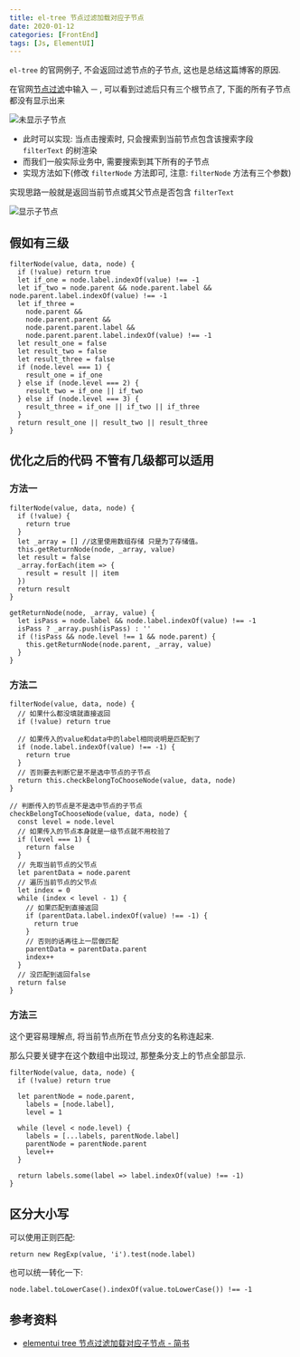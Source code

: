 ```yaml
---
title: el-tree 节点过滤加载对应子节点
date: 2020-01-12
categories: [FrontEnd]
tags: [Js, ElementUI]
---
```


`el-tree` 的官网例子, 不会返回过滤节点的子节点, 这也是总结这篇博客的原因.

<!-- more -->

在官网[节点过滤](https://element.eleme.cn/2.13/#/zh-CN/component/tree#jie-dian-guo-lu)中输入 `一` , 可以看到过滤后只有三个根节点了, 下面的所有子节点都没有显示出来

![未显示子节点](/img/element-ui/002.png)

- 此时可以实现: 当点击搜索时, 只会搜索到当前节点包含该搜索字段 `filterText` 的树渲染
- 而我们一般实际业务中, 需要搜索到其下所有的子节点
- 实现方法如下(修改 `filterNode` 方法即可, 注意: `filterNode` 方法有三个参数)

实现思路一般就是返回当前节点或其父节点是否包含 `filterText`

![显示子节点](/img/element-ui/003.png)

## 假如有三级

``` JS
filterNode(value, data, node) {
  if (!value) return true
  let if_one = node.label.indexOf(value) !== -1
  let if_two = node.parent && node.parent.label && node.parent.label.indexOf(value) !== -1
  let if_three =
    node.parent &&
    node.parent.parent &&
    node.parent.parent.label &&
    node.parent.parent.label.indexOf(value) !== -1
  let result_one = false
  let result_two = false
  let result_three = false
  if (node.level === 1) {
    result_one = if_one
  } else if (node.level === 2) {
    result_two = if_one || if_two
  } else if (node.level === 3) {
    result_three = if_one || if_two || if_three
  }
  return result_one || result_two || result_three
}
```

## 优化之后的代码 不管有几级都可以适用

### 方法一

``` JS
filterNode(value, data, node) {
  if (!value) {
    return true
  }
  let _array = [] //这里使用数组存储 只是为了存储值。
  this.getReturnNode(node, _array, value)
  let result = false
  _array.forEach(item => {
    result = result || item
  })
  return result
}

getReturnNode(node, _array, value) {
  let isPass = node.label && node.label.indexOf(value) !== -1
  isPass ? _array.push(isPass) : ''
  if (!isPass && node.level !== 1 && node.parent) {
    this.getReturnNode(node.parent, _array, value)
  }
}
```

### 方法二

``` JS
filterNode(value, data, node) {
  // 如果什么都没填就直接返回
  if (!value) return true

  // 如果传入的value和data中的label相同说明是匹配到了
  if (node.label.indexOf(value) !== -1) {
    return true
  }
  // 否则要去判断它是不是选中节点的子节点
  return this.checkBelongToChooseNode(value, data, node)
}

// 判断传入的节点是不是选中节点的子节点
checkBelongToChooseNode(value, data, node) {
  const level = node.level
  // 如果传入的节点本身就是一级节点就不用校验了
  if (level === 1) {
    return false
  }
  // 先取当前节点的父节点
  let parentData = node.parent
  // 遍历当前节点的父节点
  let index = 0
  while (index < level - 1) {
    // 如果匹配到直接返回
    if (parentData.label.indexOf(value) !== -1) {
      return true
    }
    // 否则的话再往上一层做匹配
    parentData = parentData.parent
    index++
  }
  // 没匹配到返回false
  return false
}
```

### 方法三

这个更容易理解点, 将当前节点所在节点分支的名称连起来.

那么只要关键字在这个数组中出现过, 那整条分支上的节点全部显示.

``` JS
filterNode(value, data, node) {
  if (!value) return true

  let parentNode = node.parent,
    labels = [node.label],
    level = 1

  while (level < node.level) {
    labels = [...labels, parentNode.label]
    parentNode = parentNode.parent
    level++
  }

  return labels.some(label => label.indexOf(value) !== -1)
}
```

## 区分大小写

可以使用正则匹配:

``` JS
return new RegExp(value, 'i').test(node.label)
```

也可以统一转化一下:

``` JS
node.label.toLowerCase().indexOf(value.toLowerCase()) !== -1
```

## 参考资料

- [elementui tree 节点过滤加载对应子节点 - 简书](https://www.jianshu.com/p/ae50ce022f2b)
